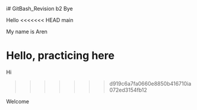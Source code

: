 i# GitBash_Revision
 b2
Bye

Hello
<<<<<<< HEAD
 main

My name is Aren

Hello, practicing here
=======
Hi
>>>>>>> d919c6a7fa0660e8850b416710ia072ed3154fb12

Welcome
